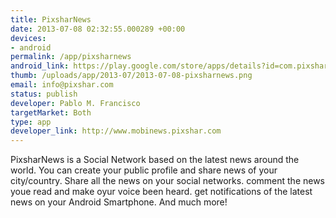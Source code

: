 ```yaml
--- 
title: PixsharNews
date: 2013-07-08 02:32:55.000289 +00:00
devices: 
- android
permalink: /app/pixsharnews
android_link: https://play.google.com/store/apps/details?id=com.pixshar.pixsharnews&feature=search_result#?t=W251bGwsMSwyLDEsImNvbS5waXhzaGFyLnBpeHNoYXJuZXdzIl0.
thumb: /uploads/app/2013-07/2013-07-08-pixsharnews.png
email: info@pixshar.com
status: publish
developer: Pablo M. Francisco
targetMarket: Both
type: app
developer_link: http://www.mobinews.pixshar.com
---
```


PixsharNews is a Social Network based on the latest news around the world. You can create your public profile and share news of your city/country. Share all the news on your social networks. comment the news youe read and make oyur voice been heard. get notifications of the latest news on your Android Smartphone. And much more!

